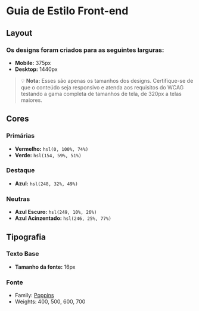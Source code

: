 # Guia de Estilo Front-end

## Layout

### Os designs foram criados para as seguintes larguras:

- **Mobile:** 375px
- **Desktop:** 1440px

> 💡 **Nota:** Esses são apenas os tamanhos dos designs. Certifique-se de que o conteúdo seja responsivo e atenda aos requisitos do WCAG testando a gama completa de tamanhos de tela, de 320px a telas maiores.

## Cores

### Primárias

- **Vermelho:** `hsl(0, 100%, 74%)`
- **Verde:** `hsl(154, 59%, 51%)`

### Destaque

- **Azul:** `hsl(248, 32%, 49%)`

### Neutras

- **Azul Escuro:** `hsl(249, 10%, 26%)`
- **Azul Acinzentado:** `hsl(246, 25%, 77%)`

## Tipografia

### Texto Base

- **Tamanho da fonte:** 16px

### Fonte

- Family: [Poppins](https://fonts.google.com/specimen/Poppins)
- Weights: 400, 500, 600, 700
